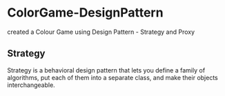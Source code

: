 # ColorGame-DesignPattern
created a Colour Game using  Design Pattern - Strategy and Proxy

## Strategy 
Strategy is a behavioral design pattern that lets you define a family of algorithms, put each of them into a separate class, and make their objects interchangeable.


